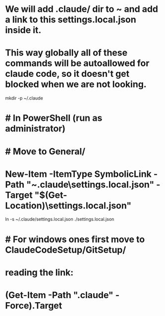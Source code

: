


# We will add .claude/ dir to ~ and add a link to this settings.local.json inside it.
# This way globally all of these commands will be autoallowed for claude code, so it doesn't get blocked when we are not looking.


mkdir -p ~/.claude

# # In PowerShell (run as administrator)
# # Move to General/
# New-Item -ItemType SymbolicLink -Path "~\.claude\settings.local.json" -Target "$(Get-Location)\settings.local.json"


ln -s ~/.claude/settings.local.json ./settings.local.json







# # For windows ones first move to ClaudeCodeSetup/GitSetup/

<!-- # # In Command Prompt (run as administrator)
# mklink "%USERPROFILE%\.gitconfig" "%CD%\.gitconfig" -->

# reading the link:
# (Get-Item -Path ".claude" -Force).Target